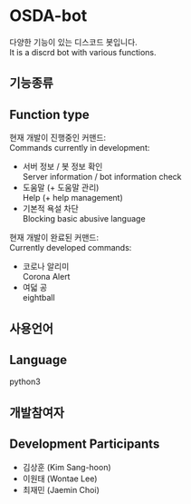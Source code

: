 # OSDA-bot
다양한 기능이 있는 디스코드 봇입니다.<br />
It is a discrd bot with various functions.

## 기능종류<br />
## Function type
현재 개발이 진행중인 커맨드:<br />
Commands currently in development:
- 서버 정보 / 봇 정보 확인<br />
  Server information / bot information check
- 도움말 (+ 도움말 관리)<br />
  Help (+ help management)
- 기본적 욕설 차단<br />
  Blocking basic abusive language

현재 개발이 완료된 커맨드:<br />
Currently developed commands:
- 코로나 알리미<br />
  Corona Alert
- 여덟 공<br />
  eightball

## 사용언어<br />
## Language
python3

## 개발참여자<br />
## Development Participants
- 김상훈 (Kim Sang-hoon)
- 이원태 (Wontae Lee)
- 최재민 (Jaemin Choi)
